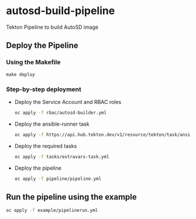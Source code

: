 # autosd-build-pipeline
Tekton Pipeline to build AutoSD image

## Deploy the Pipeline

### Using the Makefile
```
make deploy
```

### Step-by-step deployment
- Deploy the Service Account and RBAC roles
    ```bash
    oc apply -f rbac/autosd-builder.yml
    ```

- Deploy the ansible-runner task
    ```bash
    oc apply -f https://api.hub.tekton.dev/v1/resource/tekton/task/ansible-runner/0.2/raw
    ```

- Deploy the required tasks
    ```bash
    oc apply -f tasks/extravars-task.yml
    ```

- Deploy the pipeline
    ```bash
    oc apply -f pipeline/pipeline.yml
    ```

## Run the pipeline using the example
```bash
oc apply -f example/pipelinerun.yml
```